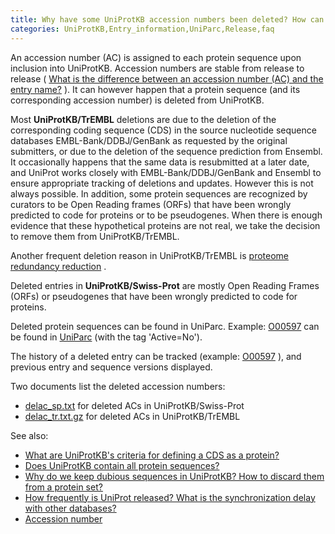 ```yaml
---
title: Why have some UniProtKB accession numbers been deleted? How can I track them?
categories: UniProtKB,Entry_information,UniParc,Release,faq
---
```


An accession number (AC) is assigned to each protein sequence upon inclusion into UniProtKB. Accession numbers are stable from release to release ( [What is the difference between an accession number (AC) and the entry name?](http://www.uniprot.org/help/difference%5Faccession%5Fentryname) ). It can however happen that a protein sequence (and its corresponding accession number) is deleted from UniProtKB.

Most **UniProtKB/TrEMBL** deletions are due to the deletion of the corresponding coding sequence (CDS) in the source nucleotide sequence databases EMBL-Bank/DDBJ/GenBank as requested by the original submitters, or due to the deletion of the sequence prediction from Ensembl. It occasionally happens that the same data is resubmitted at a later date, and UniProt works closely with EMBL-Bank/DDBJ/GenBank and Ensembl to ensure appropriate tracking of deletions and updates. However this is not always possible. In addition, some protein sequences are recognized by curators to be Open Reading frames (ORFs) that have been wrongly predicted to code for proteins or to be pseudogenes. When there is enough evidence that these hypothetical proteins are not real, we take the decision to remove them from UniProtKB/TrEMBL.

Another frequent deletion reason in UniProtKB/TrEMBL is [proteome redundancy reduction](http://www.uniprot.org/help/proteome%5Fredundancy) .

Deleted entries in **UniProtKB/Swiss-Prot** are mostly Open Reading Frames (ORFs) or pseudogenes that have been wrongly predicted to code for proteins.

Deleted protein sequences can be found in UniParc. Example: [O00597](http://www.uniprot.org/uniprotkb/O00597) can be found in [UniParc](http://www.uniprot.org/uniparc/UPI000013C29B) (with the tag 'Active=No').

The history of a deleted entry can be tracked (example: [O00597](http://www.uniprot.org/uniprotkb/O00597?version=%2A) ), and previous entry and sequence versions displayed.

Two documents list the deleted accession numbers:

-   [delac_sp.txt](https://ftp.uniprot.org/pub/databases/uniprot/knowledgebase/docs/delac%5Fsp.txt) for deleted ACs in UniProtKB/Swiss-Prot
-   [delac_tr.txt.gz](https://ftp.uniprot.org/pub/databases/uniprot/knowledgebase/docs/delac%5Ftr.txt.gz) for deleted ACs in UniProtKB/TrEMBL

See also:

-   [What are UniProtKB's criteria for defining a CDS as a protein?](http://www.uniprot.org/help/cds%5Fprotein%5Fdefinition)
-   [Does UniProtKB contain all protein sequences?](http://www.uniprot.org/help/uniprotkb%5Fcoverage)
-   [Why do we keep dubious sequences in UniProtKB? How to discard them from a protein set?](http://www.uniprot.org/help/dubious%5Fsequences)
-   [How frequently is UniProt released? What is the synchronization delay with other databases?](http://www.uniprot.org/help/synchronization)
-   [Accession number](http://www.uniprot.org/manual/accession%5Fnumbers)
